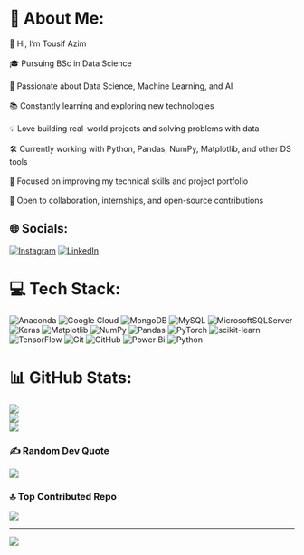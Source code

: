 # 💫 About Me:
👋 Hi, I’m Tousif Azim<br><br>🎓 Pursuing BSc in Data Science<br><br>🤖 Passionate about Data Science, Machine Learning, and AI<br><br>📚 Constantly learning and exploring new technologies<br><br>💡 Love building real-world projects and solving problems with data<br><br>🛠️ Currently working with Python, Pandas, NumPy, Matplotlib, and other DS tools<br><br>🌱 Focused on improving my technical skills and project portfolio<br><br>🤝 Open to collaboration, internships, and open-source contributions<br>


## 🌐 Socials:
[![Instagram](https://img.shields.io/badge/Instagram-%23E4405F.svg?logo=Instagram&logoColor=white)](https://instagram.com/tous__if) [![LinkedIn](https://img.shields.io/badge/LinkedIn-%230077B5.svg?logo=linkedin&logoColor=white)](https://linkedin.com/in/tousifazim) 

# 💻 Tech Stack:
![Anaconda](https://img.shields.io/badge/Anaconda-%2344A833.svg?style=for-the-badge&logo=anaconda&logoColor=white) ![Google Cloud](https://img.shields.io/badge/GoogleCloud-%234285F4.svg?style=for-the-badge&logo=google-cloud&logoColor=white) ![MongoDB](https://img.shields.io/badge/MongoDB-%234ea94b.svg?style=for-the-badge&logo=mongodb&logoColor=white) ![MySQL](https://img.shields.io/badge/mysql-4479A1.svg?style=for-the-badge&logo=mysql&logoColor=white) ![MicrosoftSQLServer](https://img.shields.io/badge/Microsoft%20SQL%20Server-CC2927?style=for-the-badge&logo=microsoft%20sql%20server&logoColor=white) ![Keras](https://img.shields.io/badge/Keras-%23D00000.svg?style=for-the-badge&logo=Keras&logoColor=white) ![Matplotlib](https://img.shields.io/badge/Matplotlib-%23ffffff.svg?style=for-the-badge&logo=Matplotlib&logoColor=black) ![NumPy](https://img.shields.io/badge/numpy-%23013243.svg?style=for-the-badge&logo=numpy&logoColor=white) ![Pandas](https://img.shields.io/badge/pandas-%23150458.svg?style=for-the-badge&logo=pandas&logoColor=white) ![PyTorch](https://img.shields.io/badge/PyTorch-%23EE4C2C.svg?style=for-the-badge&logo=PyTorch&logoColor=white) ![scikit-learn](https://img.shields.io/badge/scikit--learn-%23F7931E.svg?style=for-the-badge&logo=scikit-learn&logoColor=white) ![TensorFlow](https://img.shields.io/badge/TensorFlow-%23FF6F00.svg?style=for-the-badge&logo=TensorFlow&logoColor=white) ![Git](https://img.shields.io/badge/git-%23F05033.svg?style=for-the-badge&logo=git&logoColor=white) ![GitHub](https://img.shields.io/badge/github-%23121011.svg?style=for-the-badge&logo=github&logoColor=white) ![Power Bi](https://img.shields.io/badge/power_bi-F2C811?style=for-the-badge&logo=powerbi&logoColor=black) ![Python](https://img.shields.io/badge/python-3670A0?style=for-the-badge&logo=python&logoColor=ffdd54)
# 📊 GitHub Stats:
![](https://github-readme-stats.vercel.app/api?username=Tousif18&theme=radical&hide_border=false&include_all_commits=true&count_private=false)<br/>
![](https://nirzak-streak-stats.vercel.app/?user=Tousif18&theme=radical&hide_border=false)<br/>
![](https://github-readme-stats.vercel.app/api/top-langs/?username=Tousif18&theme=radical&hide_border=false&include_all_commits=true&count_private=false&layout=compact)

### ✍️ Random Dev Quote
![](https://quotes-github-readme.vercel.app/api?type=horizontal&theme=radical)

### 🔝 Top Contributed Repo
![](https://github-contributor-stats.vercel.app/api?username=Tousif18&limit=5&theme=radical&combine_all_yearly_contributions=true)

---
[![](https://visitcount.itsvg.in/api?id=Tousif18&icon=0&color=0)](https://visitcount.itsvg.in)

<!-- Proudly created with GPRM ( https://gprm.itsvg.in ) -->
